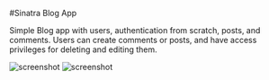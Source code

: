 #Sinatra Blog App 

Simple Blog app with users, authentication from scratch, posts, and comments. 
Users can create comments or posts, and have access privileges for deleting and editing them.

![screenshot](https://raw.githubusercontent.com/tgoldenberg/sinatra-blog-app/master/blog1.png)
![screenshot](https://raw.githubusercontent.com/tgoldenberg/sinatra-blog-app/master/blog2.png)
